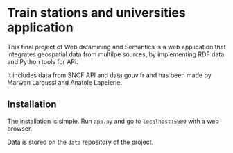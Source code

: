 # Train stations and universities application

This final project of Web datamining and Semantics is a web application that integrates geospatial data from multilpe sources, by implementing RDF data and Python tools for API.

It includes data from SNCF API and data.gouv.fr and has been made by Marwan Laroussi and Anatole Lapelerie.

## Installation

The installation is simple. Run `app.py` and go to `localhost:5000` with a web browser.

Data is stored on the `data` repository of the project.